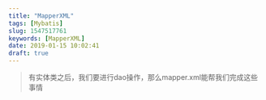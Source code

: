 ```yaml
---
title: "MapperXML"
tags: [Mybatis]
slug: 1547517761
keywords: [MapperXML]
date: 2019-01-15 10:02:41
draft: true
---
```

>有实体类之后，我们要进行dao操作，那么mapper.xml能帮我们完成这些事情
